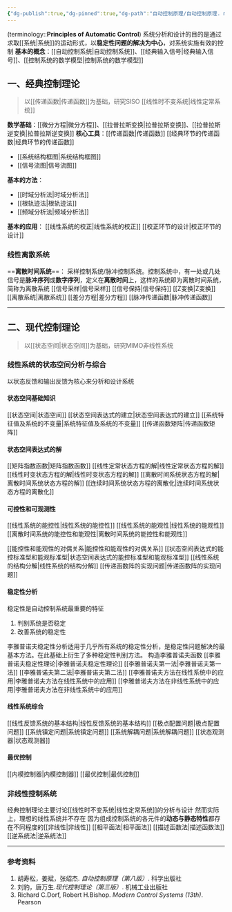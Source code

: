 ```yaml
---
{"dg-publish":true,"dg-pinned":true,"dg-path":"自动控制原理/自动控制原理. md","tags":["Subject","Control"],"Level":0,"permalink":"/自动控制原理/自动控制原理/","pinned":true,"dgPassFrontmatter":true,"noteIcon":"","created":"2024-10-17T01:25:19.888+08:00","updated":"2024-11-11T15:09:39.951+08:00"}
---
```



(terminology::**Principles of Automatic Control**)
系统分析和设计的目的是通过求取[[系统\|系统]]的运动形式，以**稳定性问题的解决为中心**，对系统实施有效的控制
**基本的概念**：[[自动控制系统\|自动控制系统]]、[[经典输入信号\|经典输入信号]]、[[控制系统的数学模型\|控制系统的数学模型]]

## 一、经典控制理论
>以[[传递函数\|传递函数]]为基础，研究SISO [[线性时不变系统\|线性定常系统]]

**数学基础**：[[微分方程\|微分方程]]、[[拉普拉斯变换\|拉普拉斯变换]]、[[拉普拉斯逆变换\|拉普拉斯逆变换]]
**核心工具**：[[传递函数\|传递函数]]  [[经典环节的传递函数\|经典环节的传递函数]]
-  [[系统结构框图\|系统结构框图]]
-  [[信号流图\|信号流图]]

**基本的方法**：
-  [[时域分析法\|时域分析法]]
-  [[根轨迹法\|根轨迹法]]
-  [[频域分析法\|频域分析法]]

**基本的应用**：
[[线性系统的校正\|线性系统的校正]]
[[校正环节的设计\|校正环节的设计]]
### 线性离散系统
==**离散时间系统**==： 采样控制系统/脉冲控制系统。控制系统中，有一处或几处信号是**脉冲序列**或**数字序列**，定义在**离散时间**上，这样的系统即为离散时间系统，简称为离散系统
[[信号采样\|信号采样]]
[[信号保持\|信号保持]]
[[Z变换\|Z变换]]
[[离散系统\|离散系统]]
[[差分方程\|差分方程]]
[[脉冲传递函数\|脉冲传递函数]]

***
## 二、现代控制理论
>以[[状态空间\|状态空间]]为基础，研究MIMO非线性系统
### 线性系统的状态空间分析与综合
以状态反馈和输出反馈为核心来分析和设计系统
#### 状态空间基础知识
[[状态空间\|状态空间]]
[[状态空间表达式的建立\|状态空间表达式的建立]]
[[系统特征值及系统的不变量\|系统特征值及系统的不变量]]
[[传递函数矩阵\|传递函数矩阵]]
#### 状态空间表达式的解
[[矩阵指数函数\|矩阵指数函数]]
[[线性定常状态方程的解\|线性定常状态方程的解]]
[[线性时变状态方程的解\|线性时变状态方程的解]]
[[离散时间系统状态方程的解\|离散时间系统状态方程的解]]
[[连续时间系统状态方程的离散化\|连续时间系统状态方程的离散化]]
#### 可控性和可观测性
[[线性系统的能控性\|线性系统的能控性]]
[[线性系统的能观性\|线性系统的能观性]]
[[离散时间系统的能控性和能观性\|离散时间系统的能控性和能观性]]

[[能控性和能观性的对偶关系\|能控性和能观性的对偶关系]]
[[状态空间表达式的能控标准型和能观标准型\|状态空间表达式的能控标准型和能观标准型]]
[[线性系统的结构分解\|线性系统的结构分解]]
[[传递函数阵的实现问题\|传递函数阵的实现问题]]

#### 稳定性分析
稳定性是自动控制系统最重要的特征
1. 判别系统是否稳定
2. 改善系统的稳定性

李雅普诺夫稳定性分析适用于几乎所有系统的稳定性分析，是稳定性问题解决的最基本方法。在此基础上衍生了多种稳定性判别方法。
构造李雅普诺夫函数
[[李雅普诺夫稳定性理论\|李雅普诺夫稳定性理论]]
[[李雅普诺夫第一法\|李雅普诺夫第一法]]
[[李雅普诺夫第二法\|李雅普诺夫第二法]]
[[李雅普诺夫方法在线性系统中的应用\|李雅普诺夫方法在线性系统中的应用]]
[[李雅普诺夫方法在非线性系统中的应用\|李雅普诺夫方法在非线性系统中的应用]]

#### 线性系统综合
[[线性反馈系统的基本结构\|线性反馈系统的基本结构]]
[[极点配置问题\|极点配置问题]]
[[系统镇定问题\|系统镇定问题]]
[[系统解耦问题\|系统解耦问题]]
[[状态观测器\|状态观测器]]

#### 最优控制
[[内模控制器\|内模控制器]]
[[最优控制\|最优控制]]
### 非线性控制系统
经典控制理论主要讨论[[线性时不变系统\|线性定常系统]]的分析与设计
然而实际上，理想的线性系统并不存在
因为组成控制系统的各元件的**动态与静态特性**都存在不同程度的[[非线性\|非线性]]
[[相平面法\|相平面法]]
[[描述函数法\|描述函数法]]
[[逆系统法\|逆系统法]]


***
### 参考资料
1. 胡寿松，姜斌，张绍杰. *自动控制原理（第八版）*. 科学出版社
2. 刘豹，唐万生.*现代控制理论（第三版）*. 机械工业出版社 
3. Richard C.Dorf, Robert H.Bishop. *Modern Control Systems (13th)*. Pearson 


